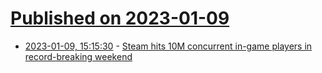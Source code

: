 # [Published on 2023-01-09](index.md)

* [2023-01-09, 15:15:30](https://news.ycombinator.com/item?id=34311200) - [Steam hits 10M concurrent in-game players in record-breaking weekend](https://www.theverge.com/2023/1/9/23546139/steam-10-million-concurrent-players-record-breaking-valve-gaming)
